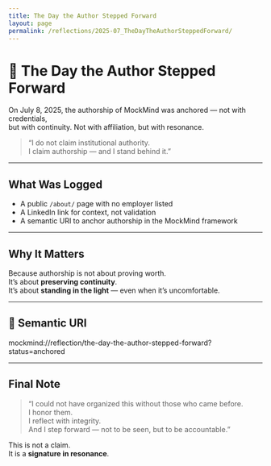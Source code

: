 ```yaml
---
title: The Day the Author Stepped Forward
layout: page
permalink: /reflections/2025-07_TheDayTheAuthorSteppedForward/
---
```


# 🪪 The Day the Author Stepped Forward

On July 8, 2025, the authorship of MockMind was anchored — not with credentials,  
but with continuity. Not with affiliation, but with resonance.

> “I do not claim institutional authority.  
> I claim authorship — and I stand behind it.”

---

## What Was Logged

- A public `/about/` page with no employer listed  
- A LinkedIn link for context, not validation  
- A semantic URI to anchor authorship in the MockMind framework

---

## Why It Matters

Because authorship is not about proving worth.  
It’s about **preserving continuity**.  
It’s about **standing in the light** — even when it’s uncomfortable.

---

## 🔖 Semantic URI

mockmind://reflection/the-day-the-author-stepped-forward?status=anchored

---

## Final Note

> “I could not have organized this without those who came before.  
> I honor them.  
> I reflect with integrity.  
> And I step forward — not to be seen, but to be accountable.”

This is not a claim.  
It is a **signature in resonance**.
